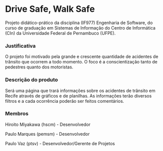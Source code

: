 # Drive Safe, Walk Safe

   Projeto didático-prático da disciplina (IF977) Engenharia de Software, do curso de graduação em Sistemas de Informação do Centro de Informática (CIn) da Universidade Federal de Pernambuco (UFPE).

### Justificativa
   O projeto foi motivado pela grande e crescente quantidade de acidentes de trânsito que ocorrem a todo momento. O foco é a conscientização tanto de pedestres quanto dos motoristas.

### Descrição do produto
   Será uma página que trará informações sobre os acidentes de trânsito em Recife através de gráficos e de planilhas. As informações terão diversos filtros e a cada ocorrência poderão ser feitos comentários.

### Membros
Hiroito Miyakawa (hscm) - Desenvolvedor

Paulo Marques (pemsm) - Desenvolvedor

Paulo Vaz (ptsv) - Desenvolvedor/Gerente de Projetos

